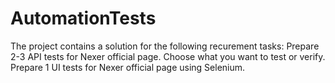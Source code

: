# AutomationTests
The project contains a solution for the following recurement tasks:
Prepare 2-3 API tests for Nexer official page. Choose what you want to test or verify.
Prepare 1 UI tests for Nexer official page using Selenium.
